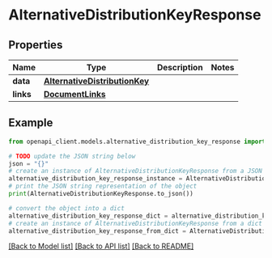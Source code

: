 # AlternativeDistributionKeyResponse


## Properties

Name | Type | Description | Notes
------------ | ------------- | ------------- | -------------
**data** | [**AlternativeDistributionKey**](AlternativeDistributionKey.md) |  | 
**links** | [**DocumentLinks**](DocumentLinks.md) |  | 

## Example

```python
from openapi_client.models.alternative_distribution_key_response import AlternativeDistributionKeyResponse

# TODO update the JSON string below
json = "{}"
# create an instance of AlternativeDistributionKeyResponse from a JSON string
alternative_distribution_key_response_instance = AlternativeDistributionKeyResponse.from_json(json)
# print the JSON string representation of the object
print(AlternativeDistributionKeyResponse.to_json())

# convert the object into a dict
alternative_distribution_key_response_dict = alternative_distribution_key_response_instance.to_dict()
# create an instance of AlternativeDistributionKeyResponse from a dict
alternative_distribution_key_response_from_dict = AlternativeDistributionKeyResponse.from_dict(alternative_distribution_key_response_dict)
```
[[Back to Model list]](../README.md#documentation-for-models) [[Back to API list]](../README.md#documentation-for-api-endpoints) [[Back to README]](../README.md)


